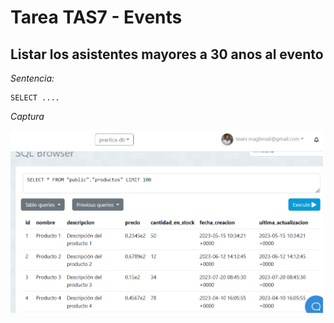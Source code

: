# Tarea TAS7 - Events
## Listar los asistentes mayores a 30 anos al evento
*Sentencia:*
```
SELECT ....
```
*Captura*

<img src="./capturas/sentence01.png" alt="drawing" width="500"/>
